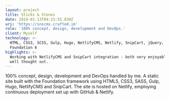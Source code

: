 ```yaml
---
layout: project
title: Sticks & Stones
date: 2019-01-13T04:23:55.830Z
uri: 'https://snscms.crafted.im'
role: '100% concept, design, development and DevOps.'
client: Myself
technology: >-
  HTML, CSS3, SCSS, Gulp, Hugo, NetlifyCMS, Netlify, SnipCart, jQuery,
  Foundation 6
highlights: >-
  Working with NetlifyCMS and SnipCart integration - both very enjoyable and
  well thought out.
---
```

100% concept, design, development and DevOps handled by me. A static site built with the Foundation framework using HTML5, CSS3, SASS, Gulp, Hugo, NetlifyCMS and SnipCart. The site is hosted on Netlify, employing continuous deployment set up with GitHub & Netlify.
